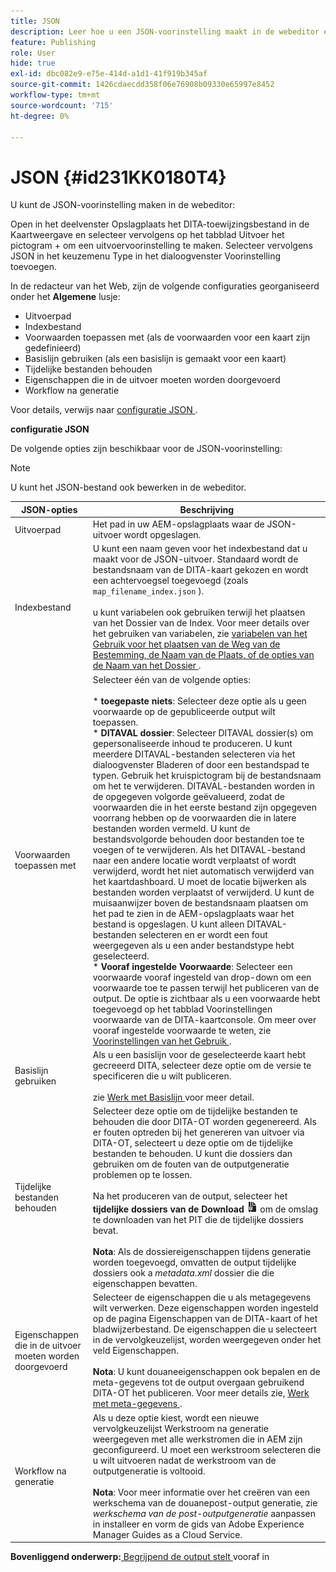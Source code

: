 ```yaml
---
title: JSON
description: Leer hoe u een JSON-voorinstelling maakt in de webeditor en het kaartdashboard. Configureer de JSON-uitvoervoorinstelling in AEM Guides.
feature: Publishing
role: User
hide: true
exl-id: dbc082e9-e75e-414d-a1d1-41f919b345af
source-git-commit: 1426cdaecdd358f06e76908b09330e65997e8452
workflow-type: tm+mt
source-wordcount: '715'
ht-degree: 0%

---
```


# JSON {#id231KK0180T4}

U kunt de JSON-voorinstelling maken in de webeditor:

Open in het deelvenster Opslagplaats het DITA-toewijzingsbestand in de Kaartweergave en selecteer vervolgens op het tabblad Uitvoer het pictogram + om een uitvoervoorinstelling te maken. Selecteer vervolgens JSON in het keuzemenu Type in het dialoogvenster Voorinstelling toevoegen.

In de redacteur van het Web, zijn de volgende configuraties georganiseerd onder het **Algemene** lusje:

- Uitvoerpad
- Indexbestand
- Voorwaarden toepassen met \(als de voorwaarden voor een kaart zijn gedefinieerd\)
- Basislijn gebruiken \(als een basislijn is gemaakt voor een kaart\)
- Tijdelijke bestanden behouden
- Eigenschappen die in de uitvoer moeten worden doorgevoerd
- Workflow na generatie

Voor details, verwijs naar [ configuratie JSON ](#id231KJA00REJ).


**configuratie JSON**

De volgende opties zijn beschikbaar voor de JSON-voorinstelling:

>[!NOTE]
>
> U kunt het JSON-bestand ook bewerken in de webeditor.

| JSON-opties | Beschrijving |
| --- | --- |
| Uitvoerpad | Het pad in uw AEM-opslagplaats waar de JSON-uitvoer wordt opgeslagen. |
| Indexbestand | U kunt een naam geven voor het indexbestand dat u maakt voor de JSON-uitvoer. Standaard wordt de bestandsnaam van de DITA-kaart gekozen en wordt een achtervoegsel toegevoegd (zoals `map_filename_index.json` ).<br><br> u kunt variabelen ook gebruiken terwijl het plaatsen van het Dossier van de Index. Voor meer details over het gebruiken van variabelen, zie [ variabelen van het Gebruik voor het plaatsen van de Weg van de Bestemming, de Naam van de Plaats, of de opties van de Naam van het Dossier ](generate-output-use-variables.md#id18BUG70K05Z). |
| Voorwaarden toepassen met | Selecteer één van de volgende opties:<br><br>* **toegepaste niets**: Selecteer deze optie als u geen voorwaarde op de gepubliceerde output wilt toepassen.<br>* **DITAVAL dossier**: Selecteer DITAVAL dossier(s) om gepersonaliseerde inhoud te produceren. U kunt meerdere DITAVAL-bestanden selecteren via het dialoogvenster Bladeren of door een bestandspad te typen. Gebruik het kruispictogram bij de bestandsnaam om het te verwijderen. DITAVAL-bestanden worden in de opgegeven volgorde geëvalueerd, zodat de voorwaarden die in het eerste bestand zijn opgegeven voorrang hebben op de voorwaarden die in latere bestanden worden vermeld. U kunt de bestandsvolgorde behouden door bestanden toe te voegen of te verwijderen. Als het DITAVAL-bestand naar een andere locatie wordt verplaatst of wordt verwijderd, wordt het niet automatisch verwijderd van het kaartdashboard. U moet de locatie bijwerken als bestanden worden verplaatst of verwijderd. U kunt de muisaanwijzer boven de bestandsnaam plaatsen om het pad te zien in de AEM-opslagplaats waar het bestand is opgeslagen. U kunt alleen DITAVAL-bestanden selecteren en er wordt een fout weergegeven als u een ander bestandstype hebt geselecteerd.<br>* **Vooraf ingestelde Voorwaarde**: Selecteer een voorwaarde vooraf ingesteld van drop-down om een voorwaarde toe te passen terwijl het publiceren van de output. De optie is zichtbaar als u een voorwaarde hebt toegevoegd op het tabblad Voorinstellingen voorwaarde van de DITA-kaartconsole. Om meer over vooraf ingestelde voorwaarde te weten, zie [ Voorinstellingen van het Gebruik ](generate-output-use-condition-presets.md#id1825FL004PN). |
| Basislijn gebruiken | Als u een basislijn voor de geselecteerde kaart hebt gecreeerd DITA, selecteer deze optie om de versie te specificeren die u wilt publiceren.<br><br> zie [ Werk met Basislijn ](generate-output-use-baseline-for-publishing.md#id1825FI0J0PF) voor meer detail. |
| Tijdelijke bestanden behouden | Selecteer deze optie om de tijdelijke bestanden te behouden die door DITA-OT worden gegenereerd. Als er fouten optreden bij het genereren van uitvoer via DITA-OT, selecteert u deze optie om de tijdelijke bestanden te behouden. U kunt die dossiers dan gebruiken om de fouten van de outputgeneratie problemen op te lossen.<br> <br> Na het produceren van de output, selecteer het **tijdelijke dossiers van de Download** ![ pictogram van de download tijdelijke dossiers ](images/download-temp-files-icon.png) om de omslag te downloaden van het PIT die de tijdelijke dossiers bevat. <br><br> **Nota**: Als de dossiereigenschappen tijdens generatie worden toegevoegd, omvatten de output tijdelijke dossiers ook a *metadata.xml* dossier die die eigenschappen bevatten. |
| Eigenschappen die in de uitvoer moeten worden doorgevoerd | Selecteer de eigenschappen die u als metagegevens wilt verwerken. Deze eigenschappen worden ingesteld op de pagina Eigenschappen van de DITA-kaart of het bladwijzerbestand. De eigenschappen die u selecteert in de vervolgkeuzelijst, worden weergegeven onder het veld Eigenschappen.<br><br>**Nota**: U kunt douaneeigenschappen ook bepalen en de meta-gegevens tot de output overgaan gebruikend DITA-OT het publiceren. Voor meer details zie, [ Werk met meta-gegevens ](metadata-dita.md#id21BJ00QD0XA). |
| Workflow na generatie | Als u deze optie kiest, wordt een nieuwe vervolgkeuzelijst Werkstroom na generatie weergegeven met alle werkstromen die in AEM zijn geconfigureerd. U moet een werkstroom selecteren die u wilt uitvoeren nadat de werkstroom van de outputgeneratie is voltooid.<br><br>**Nota**: Voor meer informatie over het creëren van een werkschema van de douanepost-output generatie, zie _werkschema van de post-outputgeneratie_ aanpassen in installeer en vorm de gids van Adobe Experience Manager Guides as a Cloud Service. |

**Bovenliggend onderwerp:**[ Begrijpend de output stelt ](generate-output-understand-presets.md) vooraf in
